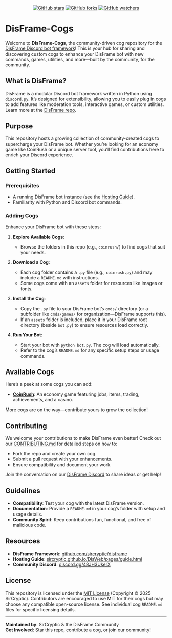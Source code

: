 <p align="center">
  <a href="https://github.com/sircryptic/disframe-cogs/stargazers"><img src="https://img.shields.io/github/stars/sircryptic/disframe-cogs.svg" alt="GitHub stars"></a>
  <a href="https://github.com/sircryptic/disframe-cogs/network"><img src="https://img.shields.io/github/forks/sircryptic/disframe-cogs.svg" alt="GitHub forks"></a>
  <a href="https://github.com/sircryptic/disframe-cogs/watchers"><img src="https://img.shields.io/github/watchers/sircryptic/disframe-cogs.svg" alt="GitHub watchers"></a>
</p>

# DisFrame-Cogs

Welcome to **DisFrame-Cogs**, the community-driven cog repository for the [DisFrame Discord bot framework](https://github.com/sircryptic/disframe)! This is your hub for sharing and discovering custom cogs to enhance your DisFrame bot with new commands, games, utilities, and more—built by the community, for the community.

## What is DisFrame?

DisFrame is a modular Discord bot framework written in Python using `discord.py`. It’s designed for extensibility, allowing you to easily plug in cogs to add features like moderation tools, interactive games, or custom utilities. Learn more at the [DisFrame repo](https://github.com/sircryptic/disframe).

## Purpose

This repository hosts a growing collection of community-created cogs to supercharge your DisFrame bot. Whether you’re looking for an economy game like CoinRush or a unique server tool, you’ll find contributions here to enrich your Discord experience.

## Getting Started

### Prerequisites
- A running DisFrame bot instance (see the [Hosting Guide](https://sircryptic.github.io/DisWeb/pages/guide.html)).
- Familiarity with Python and Discord bot commands.

### Adding Cogs
Enhance your DisFrame bot with these steps:

1. **Explore Available Cogs**:
   - Browse the folders in this repo (e.g., `coinrush/`) to find cogs that suit your needs.

2. **Download a Cog**:
   - Each cog folder contains a `.py` file (e.g., `coinrush.py`) and may include a `README.md` with instructions.
   - Some cogs come with an `assets` folder for resources like images or fonts.

3. **Install the Cog**:
   - Copy the `.py` file to your DisFrame bot’s `cmds/` directory (or a subfolder like `cmds/games/` for organization—DisFrame supports this).
   - If an `assets` folder is included, place it in your DisFrame root directory (beside `bot.py`) to ensure resources load correctly.

4. **Run Your Bot**:
   - Start your bot with `python bot.py`. The cog will load automatically.
   - Refer to the cog’s `README.md` for any specific setup steps or usage commands.

## Available Cogs

Here’s a peek at some cogs you can add:
- **[CoinRush](/Games/CoinRush#readme)**: An economy game featuring jobs, items, trading, achievements, and a casino.

More cogs are on the way—contribute yours to grow the collection!

## Contributing

We welcome your contributions to make DisFrame even better! Check out our [CONTRIBUTING.md](CONTRIBUTING.md) for detailed steps on how to:
- Fork the repo and create your own cog.
- Submit a pull request with your enhancements.
- Ensure compatibility and document your work.

Join the conversation on our [DisFrame Discord](https://discord.gg/48JH3UkerX) to share ideas or get help!

## Guidelines

- **Compatibility**: Test your cog with the latest DisFrame version.
- **Documentation**: Provide a `README.md` in your cog’s folder with setup and usage details.
- **Community Spirit**: Keep contributions fun, functional, and free of malicious code.

## Resources

- **DisFrame Framework**: [github.com/sircryptic/disframe](https://github.com/sircryptic/disframe)
- **Hosting Guide**: [sircryptic.github.io/DisWeb/pages/guide.html](https://sircryptic.github.io/DisWeb/pages/guide.html)
- **Community Discord**: [discord.gg/48JH3UkerX](https://discord.gg/48JH3UkerX)

## License

This repository is licensed under the [MIT License](LICENSE) (Copyright © 2025 SirCryptic). Contributors are encouraged to use MIT for their cogs but may choose any compatible open-source license. See individual cog `README.md` files for specific licensing details.

---

**Maintained by**: SirCryptic & the DisFrame Community  
**Get Involved**: Star this repo, contribute a cog, or join our community!
